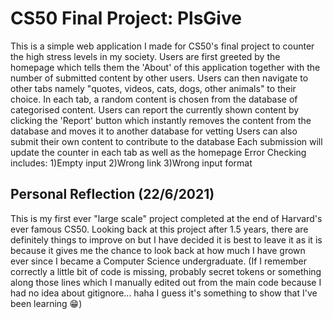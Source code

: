 # CS50 Final Project: PlsGive

This is a simple web application I made for CS50's final project to counter the high stress levels in my society.
Users are first greeted by the homepage which tells them the 'About' of this application together with the number of submitted content by other users.
Users can then navigate to other tabs namely "quotes, videos, cats, dogs, other animals" to their choice.
In each tab, a random content is chosen from the database of categorised content.
Users can report the currently shown content by clicking the 'Report' button which instantly removes the content from the database and moves it to another database for vetting
Users can also submit their own content to contribute to the database
Each submission will update the counter in each tab as well as the homepage
Error Checking includes:
1)Empty input
2)Wrong link
3)Wrong input format

## Personal Reflection (22/6/2021)
This is my first ever "large scale" project completed at the end of Harvard's ever famous CS50. Looking back at this project after 1.5 years, there are definitely things to improve on but I have decided it is best to leave it as it is because it gives me the chance to look back at how much I have grown ever since I became a Computer Science undergraduate. (If I remember correctly a little bit of code is missing, probably secret tokens or something along those lines which I manually edited out from the main code because I had no idea about gitignore... haha I guess it's something to show that I've been learning 😁)
